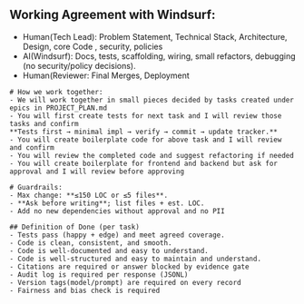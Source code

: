 ## Working Agreement with Windsurf:
   - Human(Tech Lead): Problem Statement, Technical Stack, Architecture, Design, core Code , security, policies
   - AI(Windsurf): Docs, tests, scaffolding, wiring, small refactors, debugging (no security/policy decisions).
   - Human(Reviewer: Final Merges, Deployment

    # How we work together:
    - We will work together in small pieces decided by tasks created under epics in PROJECT_PLAN.md
    - You will first create tests for next task and I will review those tasks and confirm
    **Tests first → minimal impl → verify → commit → update tracker.**
    - You will create boilerplate code for above task and I will review and confirm
    - You will review the completed code and suggest refactoring if needed
    - You will create boilerplate for frontend and backend but ask for approval and I will review before approving
    
    # Guardrails:
    - Max change: **≤150 LOC or ≤5 files**.
    - **Ask before writing**; list files + est. LOC.
    - Add no new dependencies without approval and no PII

    ## Definition of Done (per task)
    - Tests pass (happy + edge) and meet agreed coverage.
    - Code is clean, consistent, and smooth.
    - Code is well-documented and easy to understand.
    - Code is well-structured and easy to maintain and understand.
    - Citations are required or answer blocked by evidence gate
    - Audit log is required per response (JSONL)
    - Version tags(model/prompt) are required on every record   
    - Fairness and bias check is required